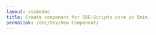 ```yaml
---
layout: vssbedoc
title: Create component for SBE-Scripts core in 5min.
permalink: /doc/Dev/New Component/
---
```



